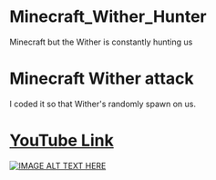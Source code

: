 # Minecraft_Wither_Hunter
Minecraft but the Wither is constantly hunting us

# Minecraft Wither attack
I coded it so that Wither's randomly spawn on us.
# [YouTube Link](https://youtu.be/VFSP-Fdj9iA)
[![IMAGE ALT TEXT HERE](http://i3.ytimg.com/vi/VFSP-Fdj9iA/hqdefault.jpg)](https://youtu.be/VFSP-Fdj9iA)
